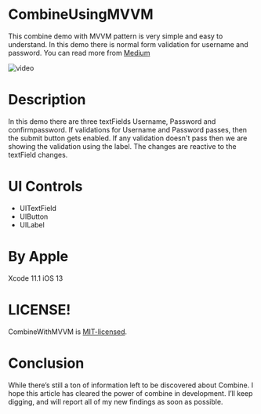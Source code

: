 # CombineUsingMVVM

This combine demo with MVVM pattern is very simple and easy to understand. In this demo there is normal form validation for username and password. You can read more from [Medium](https://medium.com/mindful-engineering/saying-hello-to-combine-framework-part-1-30d9c07210df)

![video](/Media/combine.gif)

# Description

In this demo there are three textFields Username, Password and confirmpassword. If validations for Username and Password passes, then the submit button gets enabled. If any validation doesn't pass then we are showing the validation using the label. The changes are reactive to the textField changes.

# UI Controls 
- UITextField
- UIButton
- UILabel

# By Apple 

Xcode 11.1
iOS 13

# LICENSE!

CombineWithMVVM is [MIT-licensed](/LICENSE).

# Conclusion 
While there’s still a ton of information left to be discovered about Combine. I hope this article has cleared the power of combine in development. I’ll keep digging, and will report all of my new findings as soon as possible.
